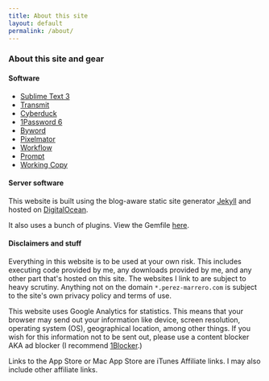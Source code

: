 ```yaml
---
title: About this site
layout: default
permalink: /about/
---
```


### About this site and gear

#### Software

*   [Sublime Text 3](https://sublimetext.com/)
*   [Transmit](https://panic.com/transmit/)
*   [Cyberduck](https://cyberduck.io/)
*   [1Password 6](https://1password.com/)
*   [Byword](https://bywordapp.com)
*   [Pixelmator](http://www.pixelmator.com)
*   [Workflow](https://workflow.is)
*   [Prompt](https://panic.com/prompt/)
*   [Working Copy](https://workingcopyapp.com/)

#### Server software

This website is built using the blog-aware static site generator [Jekyll](https://jekyllrb.com) and hosted on [DigitalOcean](https://m.do.co/c/d4f8c9c9d236).

It also uses a bunch of plugins. View the Gemfile [here](https://gist.github.com/georgeperez/e24c53209df6195e7b84e57c66300102).

#### Disclaimers and stuff

Everything in this website is to be used at your own risk. This includes executing code provided by me, any downloads provided by me, and any other part that's hosted on this site. The websites I link to are subject to heavy scrutiny. Anything not on the domain `*.perez-marrero.com` is subject to the site's own privacy policy and terms of use.

This website uses Google Analytics for statistics. This means that your browser may send out your information like device, screen resolution, operating system (OS), geographical location, among other things. If you wish for this information not to be sent out, please use a content blocker AKA ad blocker (I recommend [1Blocker](https://1blocker.com).)

Links to the App Store or Mac App Store are iTunes Affiliate links. I may also include other affiliate links.
